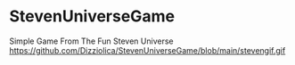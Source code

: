 # StevenUniverseGame
Simple Game From The Fun Steven Universe
https://github.com/Dizziolica/StevenUniverseGame/blob/main/stevengif.gif
